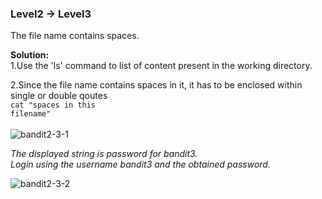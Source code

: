 ### Level2 -> Level3

The file name contains spaces.<br/>

<b>Solution:</b><br/>
1.Use the 'ls' command to list of content present in the working directory.<br/>

2.Since the file name contains spaces in it, it has to be enclosed within single or double qoutes </br>
<code>cat "spaces in this filename"</code></br>
</br>
![bandit2-3-1](https://user-images.githubusercontent.com/88927842/178052829-5522d546-3a3e-49ce-b66b-b0b3ce05d153.png)

<i>The displayed string is password for bandit3.<br/>
Login using the username bandit3 and the obtained password.</i>

![bandit2-3-2](https://user-images.githubusercontent.com/88927842/178052842-d9b878cd-fa46-4e07-9d8d-8f7b026fbf0a.png)
